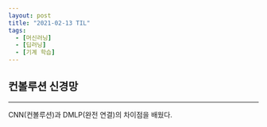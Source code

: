 ```yaml
---
layout: post
title: "2021-02-13 TIL"
tags:
  - [머신러닝]
  - [딥러닝]
  - [기계 학습]
---
```


## 컨볼루션 신경망

---

CNN(컨볼루션)과 DMLP(완전 연결)의 차이점을 배웠다.
